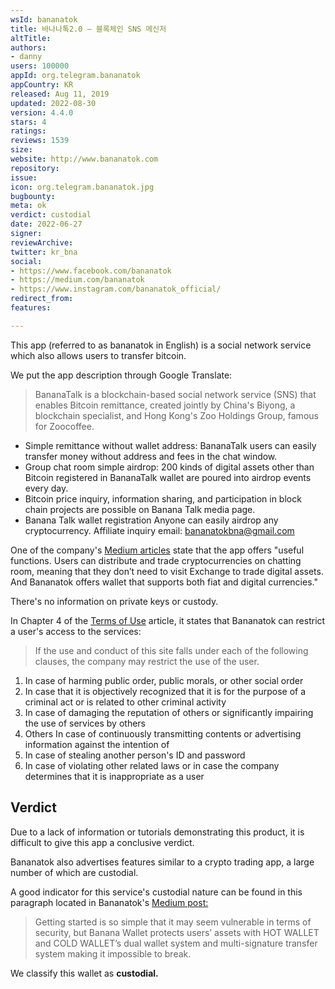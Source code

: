 ```yaml
---
wsId: bananatok
title: 바나나톡2.0 – 블록체인 SNS 메신저
altTitle: 
authors:
- danny
users: 100000
appId: org.telegram.bananatok
appCountry: KR
released: Aug 11, 2019
updated: 2022-08-30
version: 4.4.0
stars: 4
ratings: 
reviews: 1539
size: 
website: http://www.bananatok.com
repository: 
issue: 
icon: org.telegram.bananatok.jpg
bugbounty: 
meta: ok
verdict: custodial
date: 2022-06-27
signer: 
reviewArchive: 
twitter: kr_bna
social:
- https://www.facebook.com/bananatok
- https://medium.com/bananatok
- https://www.instagram.com/bananatok_official/
redirect_from: 
features: 

---
```


This app (referred to as bananatok in English) is a social network service which also allows users to transfer bitcoin. 

We put the app description through Google Translate:

> BananaTalk is a blockchain-based social network service (SNS) that enables Bitcoin remittance, created jointly by China's Biyong, a blockchain specialist, and Hong Kong's Zoo Holdings Group, famous for Zoocoffee.
- Simple remittance without wallet address: BananaTalk users can easily transfer money without address and fees in the chat window.
- Group chat room simple airdrop: 200 kinds of digital assets other than Bitcoin registered in BananaTalk wallet are poured into airdrop events every day.
- Bitcoin price inquiry, information sharing, and participation in block chain projects are possible on Banana Talk media page.
- Banana Talk wallet registration Anyone can easily airdrop any cryptocurrency. Affiliate inquiry email: bananatokbna@gmail.com

One of the company's [Medium articles](https://medium.com/bananatok/the-introduction-of-innovative-services-how-bananatok-tries-to-accelerate-mass-adoption-cfa47c424110) state that the app offers "useful functions. Users can distribute and trade cryptocurrencies on chatting room, meaning that they don’t need to visit Exchange to trade digital assets. And Bananatok offers wallet that supports both fiat and digital currencies."

There's no information on private keys or custody.

In Chapter 4 of the [Terms of Use](https://www.bananatok.com/terms/terms-use) article, it states that Bananatok can restrict a user's access to the services:

> If the use and conduct of this site falls under each of the following clauses, the company may restrict the use of the user.
1. In case of harming public order, public morals, or other social order
1. In case that it is objectively recognized that it is for the purpose of a criminal act or is related to other criminal activity
1. In case of damaging the reputation of others or significantly impairing the use of services by
others 
1. Others In case of continuously transmitting contents or advertising information against the intention
of 
1. In case of stealing another person's ID and password
1. In case of violating other related laws or in case the company determines that it is inappropriate as a user


## Verdict

Due to a lack of information or tutorials demonstrating this product, it is difficult to give this app a conclusive verdict.

Bananatok also advertises features similar to a crypto trading app, a large number of which are custodial. 

A good indicator for this service's custodial nature can be found in this paragraph located in Bananatok's [Medium post:](https://medium.com/bananatok/what-is-the-bananatok-d826de5646a6) 

> Getting started is so simple that it may seem vulnerable in terms of security, but Banana Wallet protects users’ assets with HOT WALLET and COLD WALLET’s dual wallet system and multi-signature transfer system making it impossible to break.

We classify this wallet as **custodial.**

